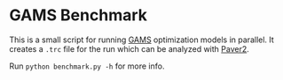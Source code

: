 # GAMS Benchmark

This is a small script for running [GAMS](https://www.gams.com/) optimization 
models in parallel. It creates a `.trc` file for the run which can be analyzed 
with [Paver2](https://github.com/coin-or/Paver).

Run `python benchmark.py -h` for more info.
